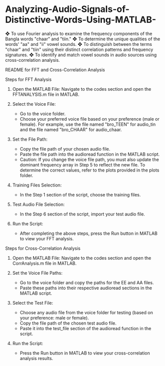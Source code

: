 # Analyzing-Audio-Signals-of-Distinctive-Words-Using-MATLAB- 
❖ To use Fourier analysis to examine the frequency components of the Bangla words 
"chaar" and "tiin." 
❖ To determine the unique qualities of the words' "aa" and "ii" vowel sounds. 
❖ To distinguish between the terms "chaar" and "tiin" using their distinct correlation 
patterns and frequency signatures. 
❖ To identify and match vowel sounds in audio sources using cross-correlation analysis. 


README for FFT and Cross-Correlation Analysis

Steps for FFT Analysis

1. Open the MATLAB File:
   Navigate to the codes section and open the FFTANALYSIS.m file in MATLAB.

2. Select the Voice File:
   - Go to the voice folder.
   - Choose your preferred voice file based on your preference (male or female).
     For example, use the file named "bro_TEEN" for audio_tin and the file named "bro_CHAAR" for audio_chaar.

3. Set the File Path:
   - Copy the file path of your chosen audio file.
   - Paste the file path into the audioread function in the MATLAB script.
   - Caution: If you change the voice file path, you must also update the dominant frequency array in Step 5 to reflect the new file. 
     To determine the correct values, refer to the plots provided in the plots folder.

4. Training Files Selection:
   - In the Step 1 section of the script, choose the training files.

5. Test Audio File Selection:
   - In the Step 6 section of the script, import your test audio file.

6. Run the Script:
   - After completing the above steps, press the Run button in MATLAB to view your FFT analysis.

Steps for Cross-Correlation Analysis

1. Open the MATLAB File:
   Navigate to the codes section and open the CorrAnalysis.m file in MATLAB.

2. Set the Voice File Paths:
   - Go to the voice folder and copy the paths for the EE and AA files.
   - Paste these paths into their respective audioread sections in the MATLAB script.

3. Select the Test File:
   - Choose any audio file from the voice folder for testing (based on your preference: male or female).
   - Copy the file path of the chosen test audio file.
   - Paste it into the test_file section of the audioread function in the script.

4. Run the Script:
   - Press the Run button in MATLAB to view your cross-correlation analysis results.

 

